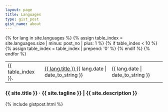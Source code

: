 ```yaml
---
layout: page
title: Languages
type: gist_post
gist_name: about
---
```


<div class="runs">
	<table>
		{% for lang in site.languages %}
		<!-- {% increment post_no %} -->
		<tr>
			{% assign table_index = site.languages.size | minus: post_no | plus: 1 %}
			{% if table_index < 10 %}
				{% assign table_index = table_index | prepend: '0' %}
			{% endif %}
			<td class="runs-no">{{ table_index }}.</td>
			<td class="runs-link">
				<a href="{{ lang.url }}">
					{{ lang.title }}
				</a>
				<span class="runs-date">{{ lang.date | date_to_string }}</span>
			</td>
			<td class="runs-date">{{ lang.date | date_to_string }}</td>
		</tr>
		{% endfor %}
	</table>
</div>

<div class="pagination">
	<h3>{{ site.title }} &middot; {{ site.tagline }} | {{ site.description }}</h3>
	{% include gistpost.html %}
</div>
